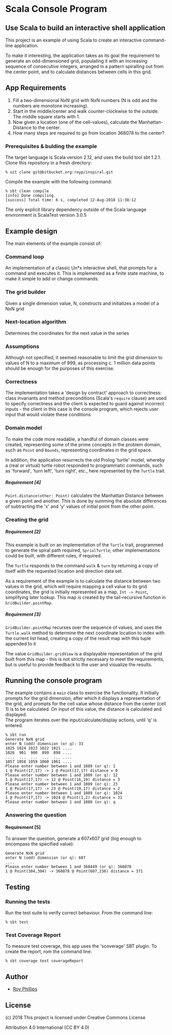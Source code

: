 # Scala Console Program
## Use Scala to build an interactive shell application
  
This project is an example of using Scala to create an interactive command-line application.

To make it interesting, the application takes as its goal the requirement to generate an odd-dimensioned grid, 
populating it with an increasing sequence of consecutive integers, arranged in a pattern spiralling 
out from the center point, and to calculate distances between cells in this grid.

## App Requirements
1. Fill a two-dimensional NxN grid with NxN numbers (N is odd and the numbers are monotone increasing). 
2. Start in the middle/center  and walk counter-clockwise to the outside. The middle square starts with 1.
3. Now given a location (one of the cell-values), calculate the Manhattan-Distance to the center.
4. How many steps are required to go from location 368078 to the center?

### Prerequisites & bulding the example
The target language is Scala version 2.12, and uses the build tool sbt 1.2.1.
Clone this repository in a fresh directory:
```
% uit clone git@bitbucket.org:royp/inspiral.git
```
Compile the example with the following command:
```
% sbt clean compile
[info] Done compiling.
[success] Total time: 6 s, completed 12-Aug-2018 11:38:12
```
The only explicit library dependency outside of the Scala language environment is ScalaTest version 3.0.5

## Example design
The main elements of the example consist of:
### Command loop
An implementation of a classic Un*x interactive shell, that prompts for a command and executes it.
This is implemented as a finite state machine, to make it simple to add or change commands.
### The grid builder
Given a single dimension value, N, constructs and initializes a model of a NxN grid
### Next-location algorithm
Determines the coordinates for the next value in the series

### Assumptions
Although not specified, it seemed reasonable to limit the grid dimension to values of N to a maximum of 999, as 
processing c. 1 million data points should be enough for the purposes of this exercise.

### Correctness
The implementation takes a 'design by contract' approach to correctness: class invariants and method
preconditions (Scala's ```require``` clause) are used to specify correctness and the client is expected to guard against
incorrect inputs - the client in this case is the console program, which rejects user input that would violate these
conditions

### Domain model
To make the code more readable, a handful of domain classes were created, representing
some of the prime concepts in the problem domain, such as ```Point``` and ```Bounds```, representing
coordinates in the grid space.

In addition, the application resurrects the old Prolog 'turtle' model, whereby a (real or virtual)
turtle robot responded to programmatic commands, such as 'forward', 'turn left', 'turn right', etc., 
here represented by the ```Turtle``` trait.

##### Requirement [4]
```Point.distance(other: Point)``` calculates the Manhattan Distance between a given point and another.  This is done by 
summing the absolute differences of subtracting the 'x' and 'y' values of initial point from the other point.

### Creating the grid
##### Requirement [2]
This example is built on an implementation of the ```Turtle``` trait, programmed to generate the spiral
path required, ```SprialTurtle```; other implementations could be built, with different rules,
if required.

The ```Turtle``` responds to the command ```walk``` & ```turn``` by returning a copy of
itself with the requested location and direction data set.

As a requirement of the example is to calculate the distance between two values in the
grid, which will require mapping a cell value to its grid coordinates, the grid
is initially represented as a map, ```Int -> Point```, simplifying later lookup.
This map is created by the tail-recursive function in ```GridBuilder.pointMap```.
##### Requirement [3]
```GridBuilder.pointMap``` recurses over the sequence of values, and uses the ```Turtle.walk``` method 
to determine the next coordinate location to index with the current list head, creating a copy of the result
map with this tuple appended to it

The value ```GridBuilder.gridView``` is a displayable representation of the grid built from this map - this is not strictly necessary
to meet the requirements, but is useful to provide feedback to the user and visualize 
the results.

## Running the console program
The example contains a ```main``` class to exercise the functionality.
It initially prompts for the grid dimension, after which it displays a representation of the grid,
and prompts for the cell value whose distance from the center (cell 1) is to be calculated.
On input of this value, the distance is calculated and displayed.  
The program iterates over the input/calculate/display actions, until 'q' is entered.
```
% sbt run
Generate NxN grid
enter N (odd) dimension (or q): 33
1025 1024 1023 1022 1021 .... 
1026  901  900  899  898 .... 
....  ...  ...  ...  ... .... 
1057 1058 1059 1060 1061 ....  
Please enter number between 1 and 1089 (or q): 1
1 @ Point(17,17) -> 1 @ Point(17,17) distance = 0
Please enter number between 1 and 1089 (or q): 12
1 @ Point(17,17) -> 12 @ Point(16,19) distance = 3
Please enter number between 1 and 1089 (or q): 23
1 @ Point(17,17) -> 23 @ Point(19,17) distance = 2
Please enter number between 1 and 1089 (or q): 1024
1 @ Point(17,17) -> 1024 @ Point(1,2) distance = 31
Please enter number between 1 and 1089 (or q): q
```
### Answering the question
#### Requirement [5]
To answer the question, generate a 607x607 grid (big enough to encompass the specified value):
```
Generate NxN grid
enter N (odd) dimension (or q): 607
....
Please enter number between 1 and 368449 (or q): 368078
1 @ Point(304,304) -> 368078 @ Point(607,236) distance = 371
```
## Testing
### Running the tests
Run the test suite to verify correct behaviour.  From the command line:
```
% sbt test
```
### Test Coverage Report
To measure test coverage, this app uses the 'scoverage' SBT plugin.
To create the report, rom the command line:
```
% sbt coverage test coverageReport
```

## Author
* [Roy Phillips](mailto:phillips.roy@gmail.com)

## License
(c) 2018 This project is licensed under Creative Commons License

Attribution 4.0 International (CC BY 4.0)